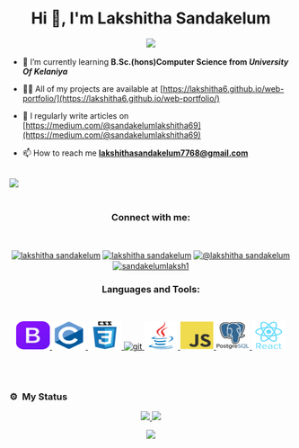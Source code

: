 <h1 align="center">Hi 👋, I'm Lakshitha Sandakelum</h1>
<p align="center">
  <a><img src="https://readme-typing-svg.herokuapp.com?font=Time+New+Roman&color=%23C8BE25&size=25&center=true&vCenter=true&width=600&height=100&lines=Computer+Science+Student;Learning+Full-Stack+Developer;Pursing+New+Technologies"></a>
</p>


- 🌱 I’m currently learning **B.Sc.(hons)Computer Science from *University Of Kelaniya***

- 👨‍💻 All of my projects are available at [https://lakshitha6.github.io/web-portfolio/](https://lakshitha6.github.io/web-portfolio/)

- 📝 I regularly write articles on [https://medium.com/@sandakelumlakshitha69](https://medium.com/@sandakelumlakshitha69)

- 📫 How to reach me **lakshithasandakelum7768@gmail.com**
<br>
<img src="https://user-images.githubusercontent.com/73097560/115834477-dbab4500-a447-11eb-908a-139a6edaec5c.gif"><br><br>

<h3 align="center">Connect with me:</h3><br>
<p align="center">
<a href="https://linkedin.com/in/lakshitha-sandakelum-22013b313" target="blank"><img align="center" src="https://raw.githubusercontent.com/rahuldkjain/github-profile-readme-generator/master/src/images/icons/Social/linked-in-alt.svg" alt="lakshitha sandakelum" height="50" width="60"/></a>
<a href="https://fb.com/lakshitha sandakelum" target="blank"><img align="center" src="https://raw.githubusercontent.com/rahuldkjain/github-profile-readme-generator/master/src/images/icons/Social/facebook.svg" alt="lakshitha sandakelum" height="50" width="60" /></a>
<a href="https://medium.com/@sandakelumlakshitha69" target="blank"><img align="center" src="https://raw.githubusercontent.com/rahuldkjain/github-profile-readme-generator/master/src/images/icons/Social/medium.svg" alt="@lakshitha sandakelum" height="50" width="60" /></a>
<a href="https://www.hackerrank.com/sandakelumlaksh1" target="blank"><img align="center" src="https://raw.githubusercontent.com/rahuldkjain/github-profile-readme-generator/master/src/images/icons/Social/hackerrank.svg" alt="sandakelumlaksh1" height="50" width="60" /></a>
</p>

<h3 align="center">Languages and Tools:</h3><br>
<p align="center"> <a href="https://getbootstrap.com" target="_blank" rel="noreferrer"> <img src="https://github.com/tandpfun/skill-icons/blob/main/icons/Bootstrap.svg" alt="bootstrap" height="50" width="60"/> </a> <a href="https://www.cprogramming.com/" target="_blank" rel="noreferrer"> <img src="https://raw.githubusercontent.com/devicons/devicon/master/icons/c/c-original.svg" alt="c" height="50" width="60"/> </a> <a href="https://www.w3schools.com/css/" target="_blank" rel="noreferrer"> <img src="https://raw.githubusercontent.com/devicons/devicon/master/icons/css3/css3-original-wordmark.svg" alt="css3" height="50" width="60"/> </a> <a href="https://git-scm.com/" target="_blank" rel="noreferrer"> <img src="https://www.vectorlogo.zone/logos/git-scm/git-scm-icon.svg" alt="git" height="50" width="60"/> </a> <a href="https://www.java.com" target="_blank" rel="noreferrer"> <img src="https://raw.githubusercontent.com/devicons/devicon/master/icons/java/java-original.svg" alt="java" height="50" width="60"/> </a> <a href="https://developer.mozilla.org/en-US/docs/Web/JavaScript" target="_blank" rel="noreferrer"> <img src="https://raw.githubusercontent.com/devicons/devicon/master/icons/javascript/javascript-original.svg" alt="javascript" height="50" width="60"/> </a> <a href="https://www.postgresql.org" target="_blank" rel="noreferrer"> <img src="https://raw.githubusercontent.com/devicons/devicon/master/icons/postgresql/postgresql-original-wordmark.svg" alt="postgresql" height="50" width="60"/> </a> <a href="https://reactjs.org/" target="_blank" rel="noreferrer"> <img src="https://raw.githubusercontent.com/devicons/devicon/master/icons/react/react-original-wordmark.svg" alt="react" height="50" width="60"/> </a> </p> <br><br>

### ⚙️ &nbsp;My Status

<p align="center">
  <a href="https://github.com/Lakshitha6">
    <img height="180em" src="https://github-readme-stats-eight-theta.vercel.app/api?username=Lakshitha6&show_icons=true&theme=algolia&include_all_commits=true&count_private=true"/>
  </a>
  <a href="https://github.com/Lakshitha6">
    <img height="180em" src="https://github-readme-stats-eight-theta.vercel.app/api/top-langs/?username=Lakshitha6&layout=compact&langs_count=8&theme=algolia"/>
  </a>
</p>

<p align="center">
  <img height="180em" src="https://github-readme-streak-stats.herokuapp.com/?user=Lakshitha6&theme=dark&hide_border=true"/>
</p>
